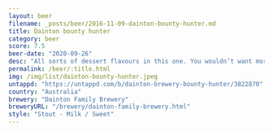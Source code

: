 ```yaml
---
layout: beer
filename: _posts/beer/2016-11-09-dainton-bounty-hunter.md
title: Dainton bounty hunter
category: beer
score: 7.5
beer-date: "2020-09-26"
desc: "All sorts of dessert flavours in this one. You wouldn’t want more than one, and probably at the end of the night"
permalink: /beer/:title.html
img: /img/list/dainton-bounty-hunter.jpeg
untappd: "https://untappd.com/b/dainton-brewery-bounty-hunter/3822870"
country: "Australia"
brewery: "Dainton Family Brewery"
breweryURL: "/brewery/dainton-family-brewery.html"
style: "Stout - Milk / Sweet"
---
```

